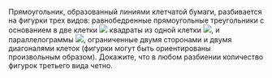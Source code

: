 Прямоугольник, образованный линиями клетчатой бумаги, разбивается на 
фигурки трех видов: равнобедренные прямоугольные треугольники 
с основанием в две клетки
<img src="https://matol.nomomon.repl.co/http:&&matol.kz&images&12&izho10_31.png" height="">
квадраты из одной клетки 
<img src="https://matol.nomomon.repl.co/http:&&matol.kz&images&11&izho10_32.png" height="">, 
и параллелограммы
<img src="https://matol.nomomon.repl.co/http:&&matol.kz&images&12&izho10_33.png" height="">,
ограниченные двумя сторонами и двумя диагоналями клеток (фигурки могут быть 
ориентированы произвольным образом).
Докажите, что в любом разбиении количество фигурок третьего вида четно.